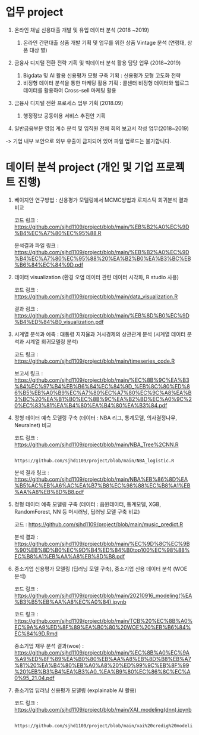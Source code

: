 # 업무 project 

1. 온라인 채널 신용대출 개발 및 유입 데이터 분석 (2018 ~2019)
   1) 온라인 간편대출 상품 개발 기획 및 업무를 위한 상품 Vintage 분석 (연령대, 상품 대상 별) 

2. 금융사 디지털 전환 전략 기획 및 빅데이터 분석 활용 담당 업무 (2018~2019)
   1) Bigdata 및 AI 활용 신용평가 모형 구축 기획 : 신용평가 모형 고도화 전략
   2) 비정형 데이터 분석을 통한 마케팅 활용 기획 : 콜센터 비정형 데이터와 웹로그 데이터를 활용하여 Cross-sell 마케팅 활용

3. 금융사 디지털 전환 프로세스 업무 기획 (2018.09)
   1) 행정정보 공동이용 서비스 추진안 기획
 
4. 일반금융부문 영업 계수 분석 및 임직원 전체 회의 보고서 작성 업무(2018~2019)


-> 기업 내부 보안으로 외부 유출이 금지되어 있어 파일 업로드는 불가합니다. 


# 데이터 분석 project (개인 및 기업 프로젝트 진행)

1. 베이지안 연구방법 : 신용평가 모델링에서 MCMC방법과 로지스틱 회귀분석 결과 비교
 
   코드 링크 :  https://github.com/sjhd1109/project/blob/main/%EB%B2%A0%EC%9D%B4%EC%A7%80%EC%95%88.R
 
   분석결과 파일 링크 :  https://github.com/sjhd1109/project/blob/main/%EB%B2%A0%EC%9D%B4%EC%A7%80%EC%95%88%20%EA%B2%B0%EA%B3%BC%EB%B6%84%EC%84%9D.pdf
 
 2. 데이터 visualization (환경 오염 데이터 관련 데이터 시각화, R studio 사용)
 
     코드 링크 : https://github.com/sjhd1109/project/blob/main/data_visualization.R
     
     결과 링크 :  https://github.com/sjhd1109/project/blob/main/%EB%8D%B0%EC%9D%B4%ED%84%B0_visualization.pdf
 
 3. 시계열 분석과 예측 : 대통령 지지율과 거시경제의 상관관계 분석 (시계열 데이터 분석과 시계열 회귀모델링 분석)

     코드 링크 : https://github.com/sjhd1109/project/blob/main/timeseries_code.R
 
     보고서 링크 :                        https://github.com/sjhd1109/project/blob/main/%EC%8B%9C%EA%B3%84%EC%97%B4%EB%B6%84%EC%84%9D_%EB%8C%80%ED%86%B5%EB%A0%B9%EC%A7%80%EC%A7%80%EC%9C%A8%EA%B3%BC%20%EA%B1%B0%EC%8B%9C%EA%B2%BD%EC%A0%9C%20%EC%83%81%EA%B4%80%EA%B4%80%EA%B3%84.pdf
 
 4. 정형 데이터 예측 모델링 구축 (데이터 : NBA 리그, 통계모델, 의사결정나무, Neuralnet) 비교 
 
     코드 링크 : https://github.com/sjhd1109/project/blob/main/NBA_Tree%2CNN.R
     
     
                https://github.com/sjhd1109/project/blob/main/NBA_logistic.R
                
 
     분석 결과 링크 :  https://github.com/sjhd1109/project/blob/main/NBA%EB%86%8D%EA%B5%AC%EB%A6%AC%EA%B7%B8%EC%98%88%EC%B8%A1%EB%AA%A8%EB%8D%B8.pdf
     
 5. 정형 데이터 예측 모델링 구축 (데이터 : 음원데이터, 통계모델, XGB, RandomForest, NN 등 머시러닝, 딥러닝 모델 구축 비교)

    코드 : https://github.com/sjhd1109/project/blob/main/music_predict.R
    
    분석 결과 : https://github.com/sjhd1109/project/blob/main/%EC%9D%8C%EC%9B%90%EB%8D%B0%EC%9D%B4%ED%84%B0top100%EC%98%88%EC%B8%A1%EB%AA%A8%EB%8D%B8.pdf
 
 5. 중소기업 신용평가 모델링 (딥러닝 모델 구축), 중소기업 신용 데이터 분석 (WOE 분석)
   
     코드 링크 : https://github.com/sjhd1109/project/blob/main/20210916_modeling(%EA%B3%B5%EB%AA%A8%EC%A0%84).ipynb
     
     코드 링크 : https://github.com/sjhd1109/project/blob/main/TCB%20%EC%8B%A0%EC%9A%A9%ED%8F%89%EA%B0%80%20WOE%20%EB%B6%84%EC%84%9D.Rmd
     
     중소기업 재무 분석 결과(woe) :  https://github.com/sjhd1109/project/blob/main/%EC%8B%A0%EC%9A%A9%ED%8F%89%EA%B0%80%EB%AA%A8%EB%8D%B8%EB%A7%81%20%EA%B4%80%EB%A0%A8%20%ED%99%9C%EB%8F%99%20%EB%B3%B4%EA%B3%A0_%EA%B9%80%EC%86%8C%EC%A0%95_21.04.pdf
 
 6. 중소기업 딥러닝 신용평가 모델링 (explainable AI 활용)
  
    코드 링크 : https://github.com/sjhd1109/project/blob/main/XAI_modeling(dnn).ipynb
               
                 https://github.com/sjhd1109/project/blob/main/xai%20credig%20modeling_data%EC%A0%84%EC%B2%98%EB%A6%AC.ipynb
 
 
